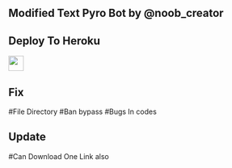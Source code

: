 ## Modified Text Pyro Bot by @noob_creator

## Deploy To Heroku

<a href="https://heroku.com/deploy?template=https://github.com/Shiv1320/TXTLeechBot">
     <img height="30px" src="https://img.shields.io/badge/Deploy%20To%20Heroku-blueviolet?style=for-the-badge&logo=heroku">
  </a>

  
## Fix
 #File Directory 
 #Ban bypass 
 #Bugs In codes

## Update
 #Can Download One Link also
